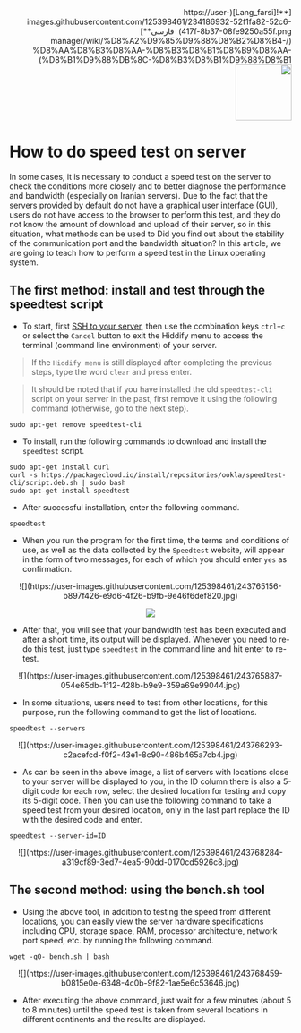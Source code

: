 <div dir="rtl" markdown=1>
[**![Lang_farsi](https://user-images.githubusercontent.com/125398461/234186932-52f1fa82-52c6-417f-8b37-08fe9250a55f.png) &nbsp;فارسی**](/manager/wiki/%D8%A2%D9%85%D9%88%D8%B2%D8%B4-%D8%AA%D8%B3%D8%AA-%D8%B3%D8%B1%D8%B9%D8%AA-%D8%B1%D9%88%DB%8C-%D8%B3%D8%B1%D9%88%D8%B1)&nbsp;&nbsp;&nbsp;&nbsp;&nbsp;&nbsp;&nbsp;&nbsp;&nbsp;&nbsp;<a href="/manager/wiki/All-tutorials-and-videos"><img width="100" src="https://github.com/hiddify/hiddify-config/assets/125398461/8ac5b906-105c-4b98-acf5-0e12e39e33f6" /></a>
</div>

# How to do speed test on server

In some cases, it is necessary to conduct a speed test on the server to check the conditions more closely and to better diagnose the performance and bandwidth (especially on Iranian servers). Due to the fact that the servers provided by default do not have a graphical user interface (GUI), users do not have access to the browser to perform this test, and they do not know the amount of download and upload of their server, so in this situation, what methods can be used to Did you find out about the stability of the communication port and the bandwidth situation? In this article, we are going to teach how to perform a speed test in the Linux operating system.

## The first method: install and test through the speedtest script

- To start, first [SSH to your server](/manager/wiki/How-to-connect-to-server-via-SSH), then use the combination keys `ctrl+c` or select the `Cancel` button to exit the Hiddify menu to access the terminal (command line environment) of your server.

> If the `Hiddify menu` is still displayed after completing the previous steps, type the word `clear` and press enter.

> It should be noted that if you have installed the old `speedtest-cli` script on your server in the past, first remove it using the following command (otherwise, go to the next step).

```
sudo apt-get remove speedtest-cli
```
- To install, run the following commands to download and install the `speedtest` script.

```
sudo apt-get install curl
curl -s https://packagecloud.io/install/repositories/ookla/speedtest-cli/script.deb.sh | sudo bash
sudo apt-get install speedtest

```

- After successful installation, enter the following command.

```
speedtest
```

* When you run the program for the first time, the terms and conditions of use, as well as the data collected by the `Speedtest` website, will appear in the form of two messages, for each of which you should enter `yes` as confirmation.

<div align=center markdown=1>
![](https://user-images.githubusercontent.com/125398461/243765156-b897f426-e9d6-4f26-b9fb-9e46f6def820.jpg)

</div>

<div align=center markdown=1>

![](https://user-images.githubusercontent.com/125398461/243765299-bab3a3d4-a0c3-478e-8daf-4f3491d44c8b.jpg)


</div>

* After that, you will see that your bandwidth test has been executed and after a short time, its output will be displayed. Whenever you need to re-do this test, just type `speedtest` in the command line and hit enter to re-test.


<div align=center markdown=1>
![](https://user-images.githubusercontent.com/125398461/243765887-054e65db-1f12-428b-b9e9-359a69e99044.jpg)

</div>

* In some situations, users need to test from other locations, for this purpose, run the following command to get the list of locations.

```
speedtest --servers
```


<div align=center markdown=1>
![](https://user-images.githubusercontent.com/125398461/243766293-c2acefcd-f0f2-43e1-8c90-486b465a7cb4.jpg)

</div>

* As can be seen in the above image, a list of servers with locations close to your server will be displayed to you, in the ID column there is also a 5-digit code for each row, select the desired location for testing and copy its 5-digit code. Then you can use the following command to take a speed test from your desired location, only in the last part replace the ID with the desired code and enter.

```
speedtest --server-id=ID
```

<div align=center markdown=1>
![](https://user-images.githubusercontent.com/125398461/243768284-a319cf89-3ed7-4ea5-90dd-0170cd5926c8.jpg)
</div>

## The second method: using the bench.sh tool

* Using the above tool, in addition to testing the speed from different locations, you can easily view the server hardware specifications including CPU, storage space, RAM, processor architecture, network port speed, etc. by running the following command.

```
wget -qO- bench.sh | bash
```

<div align=center markdown=1>
![](https://user-images.githubusercontent.com/125398461/243768459-b0815e0e-6348-4c0b-9f82-1ae5e6c53646.jpg)

</div>

* After executing the above command, just wait for a few minutes (about 5 to 8 minutes) until the speed test is taken from several locations in different continents and the results are displayed.
